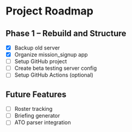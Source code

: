 # Project Roadmap

## Phase 1 – Rebuild and Structure
- [x] Backup old server
- [x] Organize mission_signup app
- [ ] Setup GitHub project
- [ ] Create beta testing server config
- [ ] Setup GitHub Actions (optional)

## Future Features
- [ ] Roster tracking
- [ ] Briefing generator
- [ ] ATO parser integration
